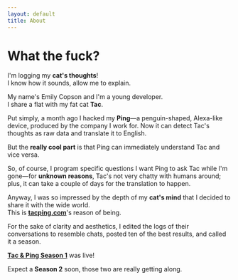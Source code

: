 ```yaml
---
layout: default
title: About
---
```

# What the fuck?

I'm logging my **cat's thoughts**!<br>
I know how it sounds, allow me to explain.

My name's Emily Copson and I'm a young developer.<br>
I share a flat with my fat cat <strong><span class="tac">Tac</span></strong>.

Put simply, a month ago I hacked my <strong><span class="ping">Ping</span></strong>&mdash;a penguin-shaped, Alexa-like device, produced by the company I work for. Now it can detect Tac's thoughts as raw data and translate it to English.

But the **really cool part** is that Ping can immediately understand Tac and vice versa.

So, of course, I program specific questions I want Ping to ask Tac while I'm gone&mdash;for **unknown reasons**, Tac's not very chatty with humans around; plus, it can take a couple of days for the translation to happen.

Anyway, I was so impressed by the depth of my **cat's mind** that I decided to share it with the wide world.<br>
This is **[tacping.com](/)**'s reason of being.

For the sake of clarity and aesthetics, I edited the logs of their conversations to resemble chats, posted ten of the best results, and called it a season.

**<a href="/archive/">Tac & Ping Season 1</a>** was live!

Expect a **Season 2** soon, those two are really getting along.
